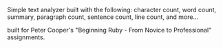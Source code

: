 Simple text analyzer built with the following: character count, word count, summary, paragraph count, sentence count, line count, and more...

 built for Peter Cooper's "Beginning Ruby - From Novice to Professional" assignments.
